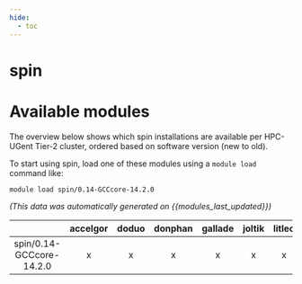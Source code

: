 ```yaml
---
hide:
  - toc
---
```


spin
====

# Available modules


The overview below shows which spin installations are available per HPC-UGent Tier-2 cluster, ordered based on software version (new to old).

To start using spin, load one of these modules using a `module load` command like:

```shell
module load spin/0.14-GCCcore-14.2.0
```

*(This data was automatically generated on {{modules_last_updated}})*

| |accelgor|doduo|donphan|gallade|joltik|litleo|shinx|
| :---: | :---: | :---: | :---: | :---: | :---: | :---: | :---: |
|spin/0.14-GCCcore-14.2.0|x|x|x|x|x|x|x|
